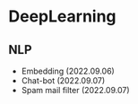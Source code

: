# DeepLearning

## NLP
- Embedding (2022.09.06)
- Chat-bot (2022.09.07)
- Spam mail filter (2022.09.07)